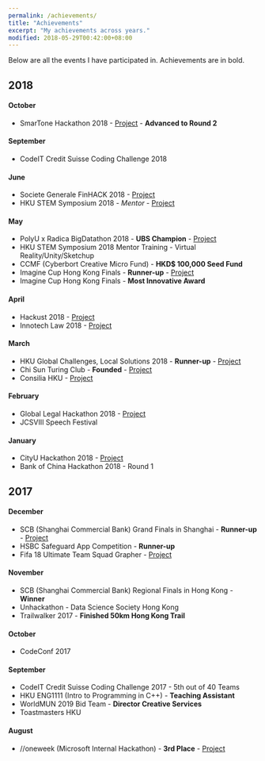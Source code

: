 ```yaml
---
permalink: /achievements/
title: "Achievements"
excerpt: "My achievements across years."
modified: 2018-05-29T00:42:00+08:00
---
```


Below are all the events I have participated in. Achievements are in bold.

## 2018

#### October

* SmarTone Hackathon 2018 - [Project](/work/fixit) - **Advanced to Round 2**

#### September

* CodeIT Credit Suisse Coding Challenge 2018

#### June

* Societe Generale FinHACK 2018 - [Project](/work/nexusgraph)
* HKU STEM Symposium 2018 - _Mentor_ - [Project](/work/spacecraft)

#### May

* PolyU x Radica BigDatathon 2018 - **UBS Champion** - [Project](/work/obsidiansearch)
* HKU STEM Symposium 2018 Mentor Training - Virtual Reality/Unity/Sketchup
* CCMF (Cyberbort Creative Micro Fund) - **HKD$ 100,000 Seed Fund**
* Imagine Cup Hong Kong Finals - **Runner-up** - [Project](/work/creditsense)
* Imagine Cup Hong Kong Finals - **Most Innovative Award**

#### April

* Hackust 2018 - [Project](/work/chairman)
* Innotech Law 2018 - [Project](/work/parity)

#### March

* HKU Global Challenges, Local Solutions 2018 - **Runner-up** - [Project](/work/chain)
* Chi Sun Turing Club - **Founded** - [Project](/work/turingclub)
* Consilia HKU - [Project](/work/consilia)

#### February

* Global Legal Hackathon 2018 - [Project](/work/egalex)
* JCSVIII Speech Festival

#### January

* CityU Hackathon 2018 - [Project](/work/consilia)
* Bank of China Hackathon 2018 - Round 1

## 2017

#### December

* SCB (Shanghai Commercial Bank) Grand Finals in Shanghai - **Runner-up** - [Project](/work/collabcoin)
* HSBC Safeguard App Competition - **Runner-up**
* Fifa 18 Ultimate Team Squad Grapher - [Project](/work/fut)

#### November

* SCB (Shanghai Commercial Bank) Regional Finals in Hong Kong - **Winner**
* Unhackathon - Data Science Society Hong Kong
* Trailwalker 2017 - **Finished 50km Hong Kong Trail**

#### October

* CodeConf 2017

#### September

* CodeIT Credit Suisse Coding Challenge 2017 - 5th out of 40 Teams
* HKU ENG1111 (Intro to Programming in C++) - **Teaching Assistant**
* WorldMUN 2019 Bid Team - **Director Creative Services**
* Toastmasters HKU

#### August

* //oneweek (Microsoft Internal Hackathon) - **3rd Place** - [Project](/work/metis)
